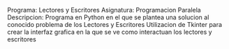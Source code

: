 Programa: Lectores y Escritores
Asignatura: Programacion Paralela
Descripcion: Programa en Python en el que se plantea una solucion al conocido problema de los Lectores y Escritores
             Utilizacion de Tkinter para crear la interfaz grafica en la que se ve como interactuan los lectores y escritores
